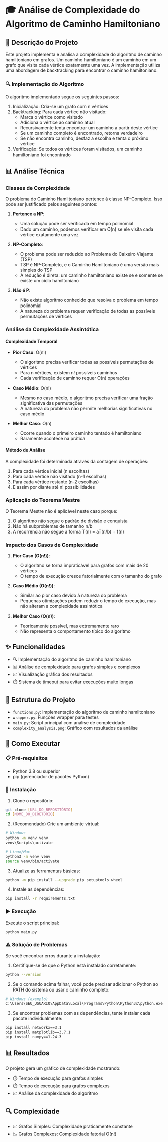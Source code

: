 # 🎓 Análise de Complexidade do Algoritmo de Caminho Hamiltoniano

## 📝 Descrição do Projeto

Este projeto implementa e analisa a complexidade do algoritmo de caminho hamiltoniano em grafos. Um caminho hamiltoniano é um caminho em um grafo que visita cada vértice exatamente uma vez. A implementação utiliza uma abordagem de backtracking para encontrar o caminho hamiltoniano.

### 🔍 Implementação do Algoritmo

O algoritmo implementado segue os seguintes passos:
1. Inicialização: Cria-se um grafo com n vértices
2. Backtracking: Para cada vértice não visitado:
   - Marca o vértice como visitado
   - Adiciona o vértice ao caminho atual
   - Recursivamente tenta encontrar um caminho a partir deste vértice
   - Se um caminho completo é encontrado, retorna verdadeiro
   - Se não encontra caminho, desfaz a escolha e tenta o próximo vértice
3. Verificação: Se todos os vértices foram visitados, um caminho hamiltoniano foi encontrado

## 📊 Análise Técnica

### Classes de Complexidade

O problema do Caminho Hamiltoniano pertence à classe NP-Completo. Isso pode ser justificado pelos seguintes pontos:

1. **Pertence a NP**: 
   - Uma solução pode ser verificada em tempo polinomial
   - Dado um caminho, podemos verificar em O(n) se ele visita cada vértice exatamente uma vez

2. **NP-Completo**:
   - O problema pode ser reduzido ao Problema do Caixeiro Viajante (TSP)
   - TSP é NP-Completo, e o Caminho Hamiltoniano é uma versão mais simples do TSP
   - A redução é direta: um caminho hamiltoniano existe se e somente se existe um ciclo hamiltoniano

3. **Não é P**:
   - Não existe algoritmo conhecido que resolva o problema em tempo polinomial
   - A natureza do problema requer verificação de todas as possíveis permutações de vértices

### Análise da Complexidade Assintótica

#### Complexidade Temporal
- **Pior Caso**: O(n!)
  - O algoritmo precisa verificar todas as possíveis permutações de vértices
  - Para n vértices, existem n! possíveis caminhos
  - Cada verificação de caminho requer O(n) operações

- **Caso Médio**: O(n!)
  - Mesmo no caso médio, o algoritmo precisa verificar uma fração significativa das permutações
  - A natureza do problema não permite melhorias significativas no caso médio

- **Melhor Caso**: O(n)
  - Ocorre quando o primeiro caminho tentado é hamiltoniano
  - Raramente acontece na prática

#### Método de Análise
A complexidade foi determinada através da contagem de operações:
1. Para cada vértice inicial (n escolhas)
2. Para cada vértice não visitado (n-1 escolhas)
3. Para cada vértice restante (n-2 escolhas)
4. E assim por diante até n! possibilidades

### Aplicação do Teorema Mestre

O Teorema Mestre não é aplicável neste caso porque:
1. O algoritmo não segue o padrão de divisão e conquista
2. Não há subproblemas de tamanho n/b
3. A recorrência não segue a forma T(n) = aT(n/b) + f(n)

### Impacto dos Casos de Complexidade

1. **Pior Caso (O(n!))**:
   - O algoritmo se torna impraticável para grafos com mais de 20 vértices
   - O tempo de execução cresce fatorialmente com o tamanho do grafo

2. **Caso Médio (O(n!))**:
   - Similar ao pior caso devido à natureza do problema
   - Pequenas otimizações podem reduzir o tempo de execução, mas não alteram a complexidade assintótica

3. **Melhor Caso (O(n))**:
   - Teoricamente possível, mas extremamente raro
   - Não representa o comportamento típico do algoritmo

## ✨ Funcionalidades

* 🔍 Implementação do algoritmo de caminho hamiltoniano
* 📊 Análise de complexidade para grafos simples e complexos
* 📈 Visualização gráfica dos resultados
* ⏱️ Sistema de timeout para evitar execuções muito longas

## 📁 Estrutura do Projeto

* `functions.py`: Implementação do algoritmo de caminho hamiltoniano
* `wrapper.py`: Funções wrapper para testes
* `main.py`: Script principal com análise de complexidade
* `complexity_analysis.png`: Gráfico com resultados da análise

## 🚀 Como Executar

### 📋 Pré-requisitos
* Python 3.8 ou superior
* pip (gerenciador de pacotes Python)

### 🔧 Instalação

1. Clone o repositório:
```bash
git clone [URL_DO_REPOSITÓRIO]
cd [NOME_DO_DIRETÓRIO]
```

2. (Recomendado) Crie um ambiente virtual:
```bash
# Windows
python -m venv venv
venv\Scripts\activate

# Linux/Mac
python3 -m venv venv
source venv/bin/activate
```

3. Atualize as ferramentas básicas:
```bash
python -m pip install --upgrade pip setuptools wheel
```

4. Instale as dependências:
```bash
pip install -r requirements.txt
```

### ▶️ Execução

Execute o script principal:
```bash
python main.py
```

### ⚠️ Solução de Problemas

Se você encontrar erros durante a instalação:

1. Certifique-se de que o Python está instalado corretamente:
```bash
python --version
```

2. Se o comando acima falhar, você pode precisar adicionar o Python ao PATH do sistema ou usar o caminho completo:
```bash
# Windows (exemplo)
C:\Users\SEU_USUARIO\AppData\Local\Programs\Python\Python3x\python.exe -m pip install -r requirements.txt
```

3. Se encontrar problemas com as dependências, tente instalar cada pacote individualmente:
```bash
pip install networkx==3.1
pip install matplotlib==3.7.1
pip install numpy==1.24.3
```

## 📊 Resultados

O projeto gera um gráfico de complexidade mostrando:
* ⏱️ Tempo de execução para grafos simples
* ⏱️ Tempo de execução para grafos complexos
* 📈 Análise da complexidade do algoritmo

## 🔍 Complexidade

* 📈 Grafos Simples: Complexidade praticamente constante
* 📉 Grafos Complexos: Complexidade fatorial O(n!) 